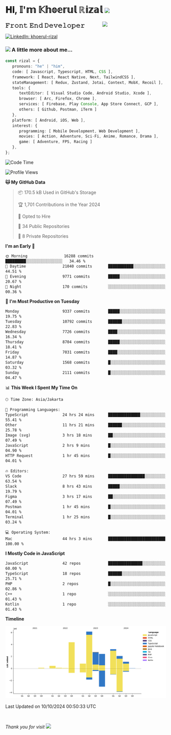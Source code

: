 <h1> 𝐇𝐢, 𝕀'𝕞 𝕂𝕙𝕠𝕖𝕣𝕦𝕝 ℝ𝕚𝕫𝕒𝕝 <img src="https://media.giphy.com/media/mGcNjsfWAjY5AEZNw6/giphy.gif" width="50"></h1>
<img align='right' src="https://media.giphy.com/media/v1.Y2lkPTc5MGI3NjExOWI2ajR2NGJubzBsZHFuaHMwajRrcDNsNXJwOG8yb3F0NjhkNXF4OSZlcD12MV9pbnRlcm5hbF9naWZfYnlfaWQmY3Q9cw/fkZukR450RQ1qnGaq9/giphy.gif" width="200">
<strong style="font-size:20px;">𝙵𝚛𝚘𝚗𝚝 𝙴𝚗𝚍 𝙳𝚎𝚟𝚎𝚕𝚘𝚙𝚎𝚛</strong>
</p></em>

[![LinkedIn: khoerul-rizal](https://img.shields.io/badge/khoerul--rizal-blue?style=flat-square&logo=Linkedin&logoColor=white&link=https://www.linkedin.com/in/khoerul-rizal/)](https://www.linkedin.com/in/khoerul-rizal/)

### <img src="https://media.giphy.com/media/VgCDAzcKvsR6OM0uWg/giphy.gif" width="50"> A little more about me...

```typescript
const rizal = {
   pronouns: "he" | "him",
   code: [ Javascript, Typescript, HTML, CSS ],
   framework: [ React, React Native, Next, TailwindCSS ],
   stateManagement: [ Redux, Zustand, Jotai, Context, MobX, Recoil ],
   tools: {
      textEditor: [ Visual Studio Code, Android Studio, Xcode ],
      browser: [ Arc, Firefox, Chrome ],
      services: [ Firebase, Play Console, App Store Connect, GCP ],
      others: [ Github, Postman, iTerm ]
   },
   platform: [ Android, iOS, Web ],
   interest: {
      programming: [ Mobile Development, Web Development ],
      movies: [ Action, Adventure, Sci-Fi, Anime, Romance, Drama ],
      game: [ Adventure, FPS, Racing ]
   },
};
```

<!--START_SECTION:waka-->
![Code Time](http://img.shields.io/badge/Code%20Time-1%2C272%20hrs%2013%20mins-blue)

![Profile Views](http://img.shields.io/badge/Profile%20Views-0-blue)

**🐱 My GitHub Data** 

> 📦 170.5 kB Used in GitHub's Storage 
 > 
> 🏆 1,701 Contributions in the Year 2024
 > 
> 💼 Opted to Hire
 > 
> 📜 34 Public Repositories 
 > 
> 🔑 8 Private Repositories 
 > 
**I'm an Early 🐤** 

```text
🌞 Morning                16288 commits       █████████░░░░░░░░░░░░░░░░   34.46 % 
🌆 Daytime                21040 commits       ███████████░░░░░░░░░░░░░░   44.51 % 
🌃 Evening                9771 commits        █████░░░░░░░░░░░░░░░░░░░░   20.67 % 
🌙 Night                  170 commits         ░░░░░░░░░░░░░░░░░░░░░░░░░   00.36 % 
```
📅 **I'm Most Productive on Tuesday** 

```text
Monday                   9337 commits        █████░░░░░░░░░░░░░░░░░░░░   19.75 % 
Tuesday                  10792 commits       ██████░░░░░░░░░░░░░░░░░░░   22.83 % 
Wednesday                7726 commits        ████░░░░░░░░░░░░░░░░░░░░░   16.34 % 
Thursday                 8704 commits        █████░░░░░░░░░░░░░░░░░░░░   18.41 % 
Friday                   7031 commits        ████░░░░░░░░░░░░░░░░░░░░░   14.87 % 
Saturday                 1568 commits        █░░░░░░░░░░░░░░░░░░░░░░░░   03.32 % 
Sunday                   2111 commits        █░░░░░░░░░░░░░░░░░░░░░░░░   04.47 % 
```


📊 **This Week I Spent My Time On** 

```text
🕑︎ Time Zone: Asia/Jakarta

💬 Programming Languages: 
TypeScript               24 hrs 24 mins      ██████████████░░░░░░░░░░░   55.41 % 
Other                    11 hrs 21 mins      ██████░░░░░░░░░░░░░░░░░░░   25.78 % 
Image (svg)              3 hrs 18 mins       ██░░░░░░░░░░░░░░░░░░░░░░░   07.49 % 
JavaScript               2 hrs 9 mins        █░░░░░░░░░░░░░░░░░░░░░░░░   04.90 % 
HTTP Request             1 hr 45 mins        █░░░░░░░░░░░░░░░░░░░░░░░░   04.01 % 

🔥 Editors: 
VS Code                  27 hrs 59 mins      ████████████████░░░░░░░░░   63.54 % 
Slack                    8 hrs 43 mins       █████░░░░░░░░░░░░░░░░░░░░   19.79 % 
Figma                    3 hrs 17 mins       ██░░░░░░░░░░░░░░░░░░░░░░░   07.49 % 
Postman                  1 hr 45 mins        █░░░░░░░░░░░░░░░░░░░░░░░░   04.01 % 
Terminal                 1 hr 25 mins        █░░░░░░░░░░░░░░░░░░░░░░░░   03.24 % 

💻 Operating System: 
Mac                      44 hrs 3 mins       █████████████████████████   100.00 % 
```

**I Mostly Code in JavaScript** 

```text
JavaScript               42 repos            ███████████████░░░░░░░░░░   60.00 % 
TypeScript               18 repos            ██████░░░░░░░░░░░░░░░░░░░   25.71 % 
PHP                      2 repos             █░░░░░░░░░░░░░░░░░░░░░░░░   02.86 % 
C++                      1 repo              ░░░░░░░░░░░░░░░░░░░░░░░░░   01.43 % 
Kotlin                   1 repo              ░░░░░░░░░░░░░░░░░░░░░░░░░   01.43 % 
```



**Timeline**

![Lines of Code chart](https://raw.githubusercontent.com/khoerulrizal/khoerulrizal/main/assets/bar_graph.png)


 Last Updated on 10/10/2024 00:50:33 UTC
<!--END_SECTION:waka-->
</details>
<br/>

<em>Thank you for visit</em> <img src="https://media.giphy.com/media/v1.Y2lkPTc5MGI3NjExcHdvNm1qZWtjaGw0ZjdwM3Z3NnY2dHlueTVuODBta2FiY20wM2YybSZlcD12MV9pbnRlcm5hbF9naWZfYnlfaWQmY3Q9cw/tV25tpdKqdFa9x81k2/giphy.gif" width="40">
